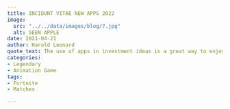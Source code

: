 ```yaml
---
title: INCIDUNT VITAE NEW APPS 2022
image:
  src: "../../data/images/blog/7.jpg"
  alt: SEEN APPLE
date: 2021-04-21
author: Harold Leonard
quote_text: The use of apps in investment ideas is a great way to enjoy the convenience.
categories:
- Legendary
- Animation Game
tags:
- Fortnite
- Matches

---
```

